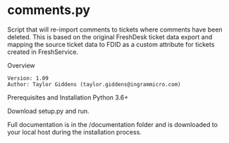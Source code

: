 # comments.py
Script that will re-import comments to tickets where comments have been deleted.  This is based on the original FreshDesk ticket data export and mapping the source ticket data to FDID as a custom attribute for tickets created in FreshService.

Overview

    Version: 1.09
    Author: Taylor Giddens (taylor.giddens@ingrammicro.com)

Prerequisites and Installation
Python 3.6+


Download setup.py and run.

Full documentation is in the /documentation folder and is downloaded to your local host during the installation process.
